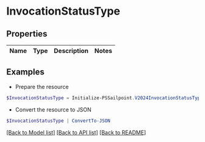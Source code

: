 # InvocationStatusType
## Properties

Name | Type | Description | Notes
------------ | ------------- | ------------- | -------------

## Examples

- Prepare the resource
```powershell
$InvocationStatusType = Initialize-PSSailpoint.V2024InvocationStatusType 
```

- Convert the resource to JSON
```powershell
$InvocationStatusType | ConvertTo-JSON
```

[[Back to Model list]](../README.md#documentation-for-models) [[Back to API list]](../README.md#documentation-for-api-endpoints) [[Back to README]](../README.md)

